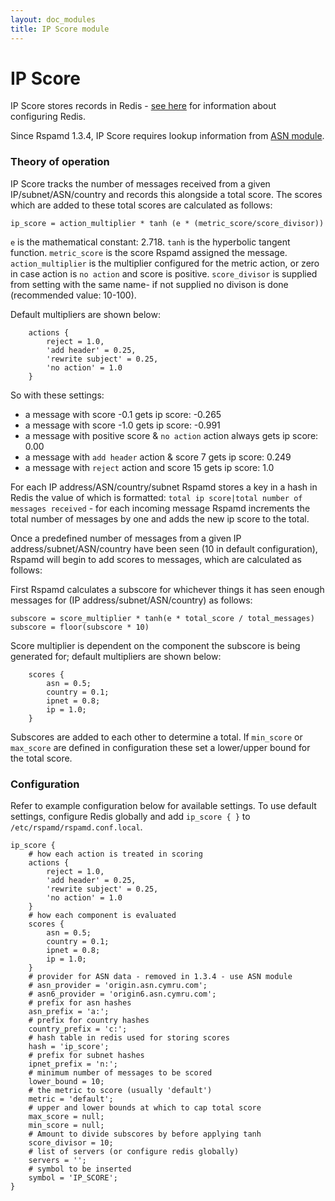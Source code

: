 ```yaml
---
layout: doc_modules
title: IP Score module
---
```


# IP Score

IP Score stores records in Redis - [see here](/doc/configuration/redis.html) for information about configuring Redis.

Since Rspamd 1.3.4, IP Score requires lookup information from [ASN module](/doc/modules/asn.html).

### Theory of operation

IP Score tracks the number of messages received from a given IP/subnet/ASN/country and records this alongside a total score. The scores which are added to these total scores are calculated as follows:

~~~
ip_score = action_multiplier * tanh (e * (metric_score/score_divisor))
~~~

`e` is the mathematical constant: 2.718.
`tanh` is the hyperbolic tangent function.
`metric_score` is the score Rspamd assigned the message.
`action_multiplier` is the multiplier configured for the metric action, or zero in case action is `no action` and score is positive.
`score_divisor` is supplied from setting with the same name- if not supplied no divison is done (recommended value: 10-100).

Default multipliers are shown below:

~~~ucl
	actions {
		reject = 1.0,
		'add header' = 0.25,
		'rewrite subject' = 0.25,
		'no action' = 1.0
	}
~~~

So with these settings:

- a message with score -0.1 gets ip score: -0.265
- a message with score -1.0 gets ip score: -0.991
- a message with positive score & `no action` action always gets ip score: 0.00
- a message with `add header` action & score 7 gets ip score: 0.249
- a message with `reject` action and score 15 gets ip score: 1.0

For each IP address/ASN/country/subnet Rspamd stores a key in a hash in Redis the value of which is formatted: `total ip score|total number of messages received` - for each incoming message Rspamd increments the total number of messages by one and adds the new ip score to the total.

Once a predefined number of messages from a given IP address/subnet/ASN/country have been seen (10 in default configuration), Rspamd will begin to add scores to messages, which are calculated as follows:

First Rspamd calculates a subscore for whichever things it has seen enough messages for (IP address/subnet/ASN/country) as follows:

~~~
subscore = score_multiplier * tanh(e * total_score / total_messages)
subscore = floor(subscore * 10)
~~~

Score multiplier is dependent on the component the subscore is being generated for; default multipliers are shown below:

~~~ucl
	scores {
		asn = 0.5;
		country = 0.1;
		ipnet = 0.8;
		ip = 1.0;
	}
~~~

Subscores are added to each other to determine a total. If `min_score` or `max_score` are defined in configuration these set a lower/upper bound for the total score.

### Configuration

Refer to example configuration below for available settings. To use default settings, configure Redis globally and add `ip_score { }` to `/etc/rspamd/rspamd.conf.local`.

~~~ucl
ip_score {
	# how each action is treated in scoring
	actions {
		reject = 1.0,
		'add header' = 0.25,
		'rewrite subject' = 0.25,
		'no action' = 1.0
	}
	# how each component is evaluated
	scores {
		asn = 0.5;
		country = 0.1;
		ipnet = 0.8;
		ip = 1.0;
	}
	# provider for ASN data - removed in 1.3.4 - use ASN module
	# asn_provider = 'origin.asn.cymru.com';
	# asn6_provider = 'origin6.asn.cymru.com';
	# prefix for asn hashes
	asn_prefix = 'a:';
	# prefix for country hashes
	country_prefix = 'c:';
	# hash table in redis used for storing scores
	hash = 'ip_score';
	# prefix for subnet hashes
	ipnet_prefix = 'n:';
	# minimum number of messages to be scored
	lower_bound = 10;
	# the metric to score (usually 'default')
	metric = 'default';
	# upper and lower bounds at which to cap total score
	max_score = null;
	min_score = null;
	# Amount to divide subscores by before applying tanh
	score_divisor = 10;
	# list of servers (or configure redis globally)
	servers = '';
	# symbol to be inserted
	symbol = 'IP_SCORE';
}
~~~
